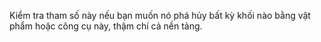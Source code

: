 Kiểm tra tham số này nếu bạn muốn nó phá hủy bất kỳ khối nào bằng vật phẩm hoặc công cụ này, thậm chí cả nền tảng.